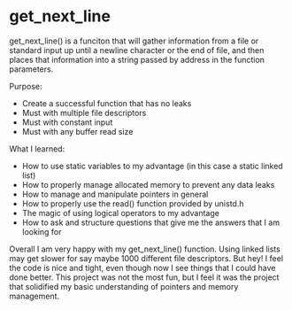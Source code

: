 # get_next_line
get_next_line() is a funciton that will gather information from a file or standard input up until a newline character or the end of file, and then places that information into a string passed by address in the function parameters.

Purpose:
- Create a successful function that has no leaks
- Must with multiple file descriptors
- Must with constant input
- Must with any buffer read size
  
What I learned:
- How to use static variables to my advantage (in this case a static linked list)
- How to properly manage allocated memory to prevent any data leaks
- How to manage and manipulate pointers in general
- How to properly use the read() function provided by unistd.h
- The magic of using logical operators to my advantage
- How to ask and structure questions that give me the answers that I am looking for

Overall I am very happy with my get_next_line() function. Using linked lists may get slower for say maybe 1000 different file descriptors. But hey! I feel the code is nice and tight, even though now I see things that I could have done better. This project was not the most fun, but I feel it was the project that solidified my basic understanding of pointers and memory management.

